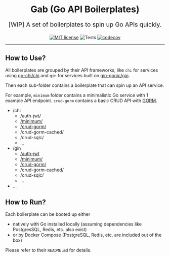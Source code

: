 <h1 align="center">
  Gab (Go API Boilerplates)
</h1>

<p align="center" style="font-size: 1.2rem;">[WIP] A set of boilerplates to spin up Go APIs quickly.</p>

<div align="center">

[![MIT license](https://img.shields.io/badge/license-MIT-brightgreen.svg)](https://opensource.org/licenses/MIT)
![Tests](https://github.com/yizeng/gab/actions/workflows/test.yml/badge.svg?branch=main)
[![codecov](https://codecov.io/gh/yizeng/gab/graph/badge.svg?token=MIC6dQC41V)](https://codecov.io/gh/yizeng/gab)

</div>

<hr />

## How to Use?

All boilerplates are grouped by their API frameworks,
like `chi` for services using [go-chi/chi][go-chi/chi]
and `gin` for services built on [gin-gonic/gin][gin-gonic/gin].

Then each sub-folder contains a boilerplate that can spin up an API service.

For example, `minimum` folder contains a minimalistic Go service with 1 example API endpoint.
`crud-gorm` contains a basic CRUD API with [GORM][go-gorm/gorm].

- /chi
    - /auth-jwt/
    - [/minimum/](./chi/minimum)
    - [/crud-gorm/](./chi/crud-gorm)
    - /crud-gorm-cached/
    - /crud-sqlc/
    - ...
- /gin
    - [/auth-jwt](./gin/auth-jwt)
    - [/minimum/](./gin/minimum)
    - [/crud-gorm/](./gin/crud-gorm)
    - /crud-gorm-cached/
    - /crud-sqlc/
    - ...
- ...

## How to Run?

Each boilerplate can be booted up either

- natively with Go installed locally (assuming dependencies like PostgresSQL, Redis, etc. also exist)
- or by Docker Compose (PostgreSQL, Redis, etc. are included out of the box)

Please refer to their `README.md` for details.

[go-chi/chi]: https://github.com/go-chi/chi
[gin-gonic/gin]: https://github.com/gin-gonic/gin
[go-gorm/gorm]: https://github.com/go-gorm/gorm